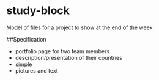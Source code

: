 # study-block
Model of files for a project to show at the end of the week

##Specification
* portfolio page for two team members
* description/presentation of their countries
* simple
* pictures and text

